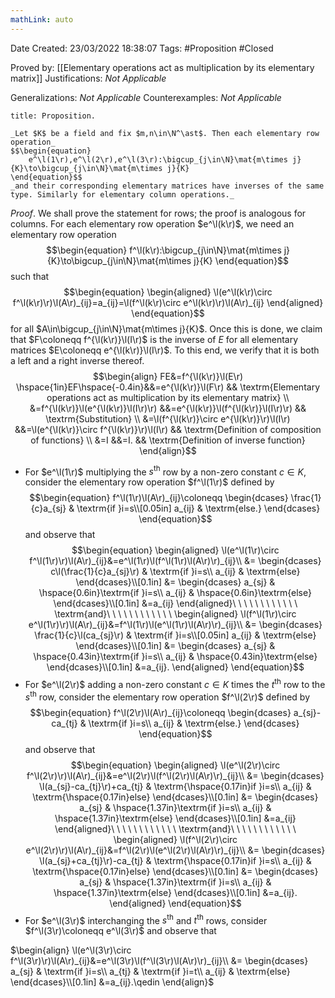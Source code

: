 ```yaml
---
mathLink: auto
---
```


<div class="topSpace"></div>

Date Created: 23/03/2022 18:38:07
Tags: #Proposition #Closed 

Proved by: [[Elementary operations act as multiplication by its elementary matrix]]
Justifications: _Not Applicable_

Generalizations: _Not Applicable_
Counterexamples: _Not Applicable_

``` ad-Proposition
title: Proposition.

_Let $K$ be a field and fix $m,n\in\N^\ast$. Then each elementary row operation_
$$\begin{equation}
    e^\l(1\r),e^\l(2\r),e^\l(3\r):\bigcup_{j\in\N}\mat{m\times j}{K}\to\bigcup_{j\in\N}\mat{m\times j}{K}
\end{equation}$$
_and their corresponding elementary matrices have inverses of the same type. Similarly for elementary column operations._

```

_Proof_. We shall prove the statement for rows; the proof is analogous for columns. For each elementary row operation $e^\l(k\r)$, we need an elementary row operation
$$\begin{equation}
    f^\l(k\r):\bigcup_{j\in\N}\mat{m\times j}{K}\to\bigcup_{j\in\N}\mat{m\times j}{K}
\end{equation}$$
such that
$$\begin{equation}
    \begin{aligned}
        \l(e^\l(k\r)\circ f^\l(k\r)\r)\l(A\r)_{ij}=a_{ij}=\l(f^\l(k\r)\circ e^\l(k\r)\r)\l(A\r)_{ij}
    \end{aligned}
\end{equation}$$
for all $A\in\bigcup_{j\in\N}\mat{m\times j}{K}$. Once this is done, we claim that $F\coloneqq f^{\l(k\r)}\l(I\r)$ is the inverse of $E$ for all elementary matrices $E\coloneqq e^{\l(k\r)}\l(I\r)$. To this end, we verify that it is both a left and a right inverse thereof.
$$\begin{align}
    FE&=f^{\l(k\r)}\l(E\r) \hspace{1in}EF\hspace{-0.4in}&&=e^{\l(k\r)}\l(F\r) && \textrm{Elementary operations act as multiplication by its elementary matrix} \\
    &=f^{\l(k\r)}\l(e^{\l(k\r)}\l(I\r)\r) &&=e^{\l(k\r)}\l(f^{\l(k\r)}\l(I\r)\r) && \textrm{Substitution} \\
    &=\l(f^{\l(k\r)}\circ e^{\l(k\r)}\r)\l(I\r) &&=\l(e^{\l(k\r)}\circ f^{\l(k\r)}\r)\l(I\r) && \textrm{Definition of composition of functions} \\
    &=I &&=I. && \textrm{Definition of inverse function}
\end{align}$$

* For $e^\l(1\r)$ multiplying the $s^\textrm{th}$ row by a non-zero constant $c\in K$, consider the elementary row operation $f^\l(1\r)$ defined by
$$\begin{equation}
    f^\l(1\r)\l(A\r)_{ij}\coloneqq
        \begin{dcases}
            \frac{1}{c}a_{sj} & \textrm{if }i=s\\[0.05in]
            a_{ij} & \textrm{else.}
        \end{dcases}
\end{equation}$$
and observe that
$$\begin{equation}
    \begin{aligned}
        \l(e^\l(1\r)\circ f^\l(1\r)\r)\l(A\r)_{ij}&=e^\l(1\r)\l(f^\l(1\r)\l(A\r)\r)_{ij}\\
        &=
            \begin{dcases}
                c\l(\frac{1}{c}a_{sj}\r) & \textrm{if }i=s\\
                a_{ij} & \textrm{else}
            \end{dcases}\\[0.1in]
        &=
            \begin{dcases}
                a_{sj} & \hspace{0.6in}\textrm{if }i=s\\
                a_{ij} & \hspace{0.6in}\textrm{else}
            \end{dcases}\\[0.1in]
        &=a_{ij}
    \end{aligned}\ \ \ \ \ \ \ \ \ \ \ \ \textrm{and}\ \ \ \ \ \ \ \ \ \ \ \ 
    \begin{aligned}
        \l(f^\l(1\r)\circ e^\l(1\r)\r)\l(A\r)_{ij}&=f^\l(1\r)\l(e^\l(1\r)\l(A\r)\r)_{ij}\\
        &=
            \begin{dcases}
                \frac{1}{c}\l(ca_{sj}\r) & \textrm{if }i=s\\[0.05in]
                a_{ij} & \textrm{else}
            \end{dcases}\\[0.1in]
        &=
            \begin{dcases}
                a_{sj} & \hspace{0.43in}\textrm{if }i=s\\
                a_{ij} & \hspace{0.43in}\textrm{else}
            \end{dcases}\\[0.1in]
        &=a_{ij}.
    \end{aligned}
\end{equation}$$
* For $e^\l(2\r)$ adding a non-zero constant $c\in K$ times the $t^\textrm{th}$ row to the $s^\textrm{th}$ row, consider the elementary row operation $f^\l(2\r)$ defined by
$$\begin{equation}
    f^\l(2\r)\l(A\r)_{ij}\coloneqq
        \begin{dcases}
            a_{sj}-ca_{tj} & \textrm{if }i=s\\
            a_{ij} & \textrm{else.}
        \end{dcases}
\end{equation}$$
and observe that
$$\begin{equation}
    \begin{aligned}
        \l(e^\l(2\r)\circ f^\l(2\r)\r)\l(A\r)_{ij}&=e^\l(2\r)\l(f^\l(2\r)\l(A\r)\r)_{ij}\\
        &=
            \begin{dcases}
                \l(a_{sj}-ca_{tj}\r)+ca_{tj} & \textrm{\hspace{0.17in}if }i=s\\
                a_{ij} & \textrm{\hspace{0.17in}else}
            \end{dcases}\\[0.1in]
        &=
            \begin{dcases}
                a_{sj} & \hspace{1.37in}\textrm{if }i=s\\
                a_{ij} & \hspace{1.37in}\textrm{else}
            \end{dcases}\\[0.1in]
        &=a_{ij}
    \end{aligned}\ \ \ \ \ \ \ \ \ \ \ \ \textrm{and}\ \ \ \ \ \ \ \ \ \ \ \ 
    \begin{aligned}
        \l(f^\l(2\r)\circ e^\l(2\r)\r)\l(A\r)_{ij}&=f^\l(2\r)\l(e^\l(2\r)\l(A\r)\r)_{ij}\\
        &=
            \begin{dcases}
                \l(a_{sj}+ca_{tj}\r)-ca_{tj} & \textrm{\hspace{0.17in}if }i=s\\
                a_{ij} & \textrm{\hspace{0.17in}else}
            \end{dcases}\\[0.1in]
        &=
            \begin{dcases}
                a_{sj} & \hspace{1.37in}\textrm{if }i=s\\
                a_{ij} & \hspace{1.37in}\textrm{else}
            \end{dcases}\\[0.1in]
        &=a_{ij}.
    \end{aligned}
\end{equation}$$
* For $e^\l(3\r)$ interchanging the $s^\textrm{th}$ and $t^\textrm{th}$ rows, consider $f^\l(3\r)\coloneqq e^\l(3\r)$ and observe that

$\begin{align}
    \l(e^\l(3\r)\circ f^\l(3\r)\r)\l(A\r)_{ij}&=e^\l(3\r)\l(f^\l(3\r)\l(A\r)\r)_{ij}\\
    &=
        \begin{dcases}
            a_{sj} & \textrm{if }i=s\\
            a_{tj} & \textrm{if }i=t\\
            a_{ij} & \textrm{else}
        \end{dcases}\\[0.1in]
    &=a_{ij}.\qedin
\end{align}$
